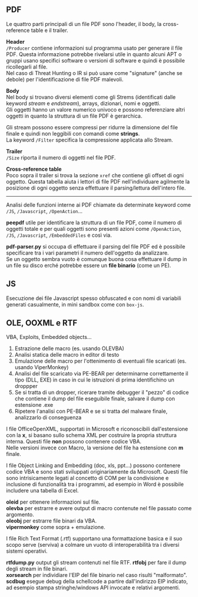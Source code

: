 ## PDF

Le quattro parti principali di un file PDF sono l'header, il body, la cross-reference table e il trailer.

**Header**  
`/Producer` contiene informazioni sul programma usato per generare il file PDF. Questa informazione potrebbe rivelarsi utile in quanto alcuni APT o gruppi usano specifici software o versioni di software e quindi è possibile ricollegarli al file.  
Nel caso di Threat Hunting o IR si può usare come "signature" (anche se debole) per l'identificazione di file PDF malevoli.

**Body**  
Nel body si trovano diversi elementi come gli Strems (identificati dalle keyword *stream* e *endstream*), arrays, dizionari, nomi e oggetti.  
Gli oggetti hanno un valore numerico univoco e possono referenziare altri oggetti in quanto la struttura di un file PDF è gerarchica.  

Gli stream possono essere compressi per ridurre la dimensione del file finale e quindi non leggibili con comandi come **strings**.  
La keyword `/Filter` specifica la compressione applicata allo Stream.  

**Trailer**  
`/Size` riporta il numero di oggetti nel file PDF.

**Cross-reference table**  
Poco sopra il trailer si trova la sezione `xref` che contiene gli offset di ogni oggetto. Questa tabella aiuta i lettori di file PDF nell'individuare agilmente la posizione di ogni oggetto senza effettuare il parsing/lettura dell'intero file.  

---
Analisi delle funzioni interne ai PDF chiamate da determinate keyword come `/JS`, `/Javascript`, `/OpenAction`...

**peepdf** utile per identificare la struttura di un file PDF, come il numero di oggetti totale e per quali oggetti sono presenti azioni come `/OpenAction`, `/JS`, `/Javascript`, `/EmbeddedFiles` e così via.  

**pdf-parser.py** si occupa di effettuare il parsing del file PDF ed è possibile specificare tra i vari parametri il numero dell'oggetto da analizzare.  
Se un oggetto sembra vuoto è comunque buona cosa effettuare il dump in un file su disco erché potrebbe essere un **file binario** (come un PE).

## JS

Esecuzione dei file Javascript spesso obfuscated e con nomi di variabili generati casualmente, in mini sandbox come con `box-js`.

## OLE, OOXML e RTF

VBA, Exploits, Embedded objects...

1. Estrazione delle macro (es. usando OLEVBA)
2. Analisi statica delle macro in editor di testo
3. Emulazione delle macro per l'ottenimento di eventuali file scaricati (es. usando ViperMonkey)
4. Analisi del file scaricato via PE-BEAR per determinarne correttamente il tipo (DLL, EXE) in caso in cui le istruzioni di prima identifichino un droppper
5. Se si tratta di un dropper, ricerare tramite debugger il "pezzo" di codice che contiene il dump del file eseguibile finale, salvare il dump con estensione .exe
6. Ripetere l'analisi con PE-BEAR e se si tratta del malware finale, analizzarlo di conseguenza


I file OfficeOpenXML, supportati in Microsoft e riconoscibili dall'estensione con la **x**, si basano sullo schema XML per costruire la propria struttura interna. Questi file **non** possono contenere codice VBA.  
Nelle versioni invece con Macro, la versione del file ha estensione con **m** finale.

I file Object Linking and Embedding (doc, xls, ppt...) possono contenere codice VBA e sono stati sviluppati originariamente da Microsoft. Questi file sono intrisicamente legati al concetto di COM per la condivisione e inclusione di funzionalità tra i programmi, ad esempio in Word è possibile includere una tabella di Excel.  

**oleid** per ottenere informazioni sul file.  
**olevba** per estrarre e avere output di macro contenute nel file passato come argomento.  
**oleobj** per estrarre file binari da VBA.  
**vipermonkey** come sopra + emulazione. 

I file Rich Text Format (.rtf) supportano una formattazione basica e il suo scopo serve (serviva) a colmare un vuoto di interoperabilità tra i diversi sistemi operativi.  

 **rtfdump.py** output gli stream contenuti nel file RTF. 
 **rtfobj** per fare il dump degli stream in file binari.  
 **xorsearch** per individiare l'EIP del file binario nel caso risulti "malformato".  
 **scdbug** esegue debug della schellcode a partire dall'indirizzo EIP indicato, ad esempio stampa stringhe/windows API invocate e relativi argomenti.  
 


